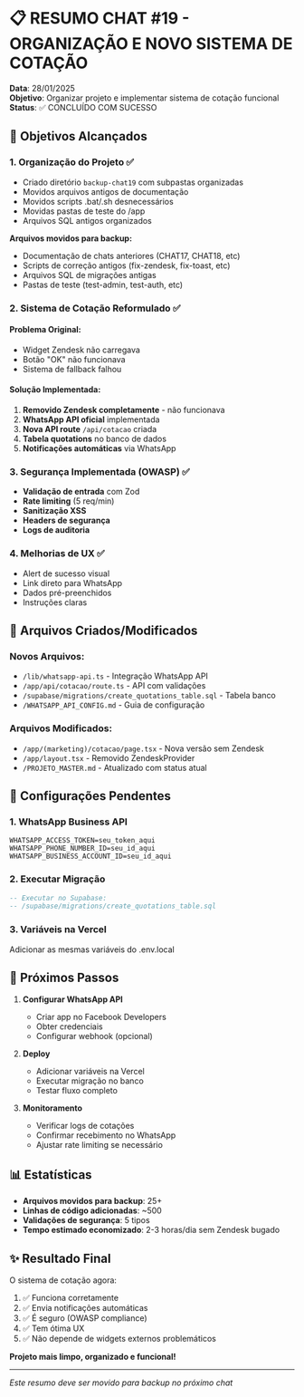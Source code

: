 # 📋 RESUMO CHAT #19 - ORGANIZAÇÃO E NOVO SISTEMA DE COTAÇÃO

**Data**: 28/01/2025  
**Objetivo**: Organizar projeto e implementar sistema de cotação funcional  
**Status**: ✅ CONCLUÍDO COM SUCESSO

## 🎯 Objetivos Alcançados

### 1. Organização do Projeto ✅
- Criado diretório `backup-chat19` com subpastas organizadas
- Movidos arquivos antigos de documentação
- Movidos scripts .bat/.sh desnecessários
- Movidas pastas de teste do /app
- Arquivos SQL antigos organizados

**Arquivos movidos para backup:**
- Documentação de chats anteriores (CHAT17, CHAT18, etc)
- Scripts de correção antigos (fix-zendesk, fix-toast, etc)
- Arquivos SQL de migrações antigas
- Pastas de teste (test-admin, test-auth, etc)

### 2. Sistema de Cotação Reformulado ✅

#### Problema Original:
- Widget Zendesk não carregava
- Botão "OK" não funcionava
- Sistema de fallback falhou

#### Solução Implementada:
1. **Removido Zendesk completamente** - não funcionava
2. **WhatsApp API oficial** implementada
3. **Nova API route** `/api/cotacao` criada
4. **Tabela quotations** no banco de dados
5. **Notificações automáticas** via WhatsApp

### 3. Segurança Implementada (OWASP) ✅
- **Validação de entrada** com Zod
- **Rate limiting** (5 req/min)
- **Sanitização XSS** 
- **Headers de segurança**
- **Logs de auditoria**

### 4. Melhorias de UX ✅
- Alert de sucesso visual
- Link direto para WhatsApp
- Dados pré-preenchidos
- Instruções claras

## 📁 Arquivos Criados/Modificados

### Novos Arquivos:
- `/lib/whatsapp-api.ts` - Integração WhatsApp API
- `/app/api/cotacao/route.ts` - API com validações
- `/supabase/migrations/create_quotations_table.sql` - Tabela banco
- `/WHATSAPP_API_CONFIG.md` - Guia de configuração

### Arquivos Modificados:
- `/app/(marketing)/cotacao/page.tsx` - Nova versão sem Zendesk
- `/app/layout.tsx` - Removido ZendeskProvider
- `/PROJETO_MASTER.md` - Atualizado com status atual

## 🔧 Configurações Pendentes

### 1. WhatsApp Business API
```env
WHATSAPP_ACCESS_TOKEN=seu_token_aqui
WHATSAPP_PHONE_NUMBER_ID=seu_id_aqui
WHATSAPP_BUSINESS_ACCOUNT_ID=seu_id_aqui
```

### 2. Executar Migração
```sql
-- Executar no Supabase:
-- /supabase/migrations/create_quotations_table.sql
```

### 3. Variáveis na Vercel
Adicionar as mesmas variáveis do .env.local

## 🚀 Próximos Passos

1. **Configurar WhatsApp API**
   - Criar app no Facebook Developers
   - Obter credenciais
   - Configurar webhook (opcional)

2. **Deploy**
   - Adicionar variáveis na Vercel
   - Executar migração no banco
   - Testar fluxo completo

3. **Monitoramento**
   - Verificar logs de cotações
   - Confirmar recebimento no WhatsApp
   - Ajustar rate limiting se necessário

## 📊 Estatísticas

- **Arquivos movidos para backup**: 25+
- **Linhas de código adicionadas**: ~500
- **Validações de segurança**: 5 tipos
- **Tempo estimado economizado**: 2-3 horas/dia sem Zendesk bugado

## ✨ Resultado Final

O sistema de cotação agora:
1. ✅ Funciona corretamente
2. ✅ Envia notificações automáticas
3. ✅ É seguro (OWASP compliance)
4. ✅ Tem ótima UX
5. ✅ Não depende de widgets externos problemáticos

**Projeto mais limpo, organizado e funcional!**

---

*Este resumo deve ser movido para backup no próximo chat*
